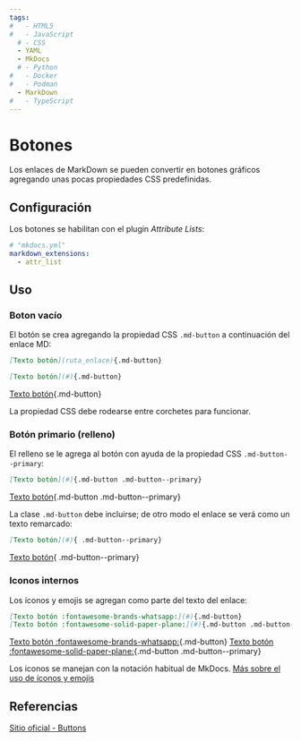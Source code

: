 ```yaml
---
tags:
#   - HTML5
#   - JavaScript
  # - CSS
  - YAML
  - MkDocs
  # - Python
#   - Docker
#   - Podman
  - MarkDown
#   - TypeScript
---
```


# Botones

Los enlaces de MarkDown se pueden convertir en botones gráficos agregando unas pocas propiedades CSS predefinidas.



## Configuración

Los botones se habilitan con el plugin *Attribute Lists*:

```  yaml title="Botones - Habilitación"
# "mkdocs.yml"
markdown_extensions:
  - attr_list
```  

## Uso

### Boton vacío

El botón se crea agregando la propiedad CSS `.md-button` a continuación del enlace MD:

``` md title="Botón vacío"
[Texto botón](ruta_enlace){.md-button}
```

``` md title="Botón vacío"
[Texto botón](#){.md-button}
```

[Texto botón](#){.md-button}

La propiedad CSS debe rodearse entre corchetes para funcionar.


### Botón primario (relleno)

El relleno se le agrega al botón con ayuda de la propiedad CSS `.md-button--primary`:

``` md title="Botón primario"
[Texto botón](#){.md-button .md-button--primary}
```

[Texto botón](#){.md-button .md-button--primary}


La clase `.md-button` debe incluirse; de otro modo el enlace se verá como un texto remarcado:

``` md title="Botón primario - clase faltante"
[Texto botón](#){ .md-button--primary}
```

[Texto botón](#){ .md-button--primary}

### Iconos internos

Los íconos y emojis se agregan como parte del texto del enlace:

``` md title="Botones con íconos"
[Texto botón :fontawesome-brands-whatsapp:](#){.md-button}
[Texto botón :fontawesome-solid-paper-plane:](#){.md-button .md-button--primary}
```

[Texto botón :fontawesome-brands-whatsapp:](#){.md-button}
[Texto botón :fontawesome-solid-paper-plane:](#){.md-button .md-button--primary}

Los iconos se manejan con la notación habitual de MkDocs. 
[Más sobre el uso de íconos y emojis](iconos_emojis.md)


## Referencias

[Sitio oficial - Buttons](https://squidfunk.github.io/mkdocs-material/reference/buttons/)
